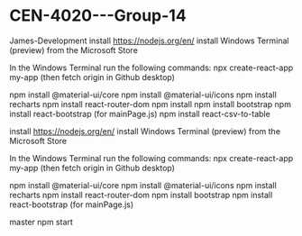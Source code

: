 # CEN-4020---Group-14
James-Development
install https://nodejs.org/en/ install Windows Terminal (preview) from the Microsoft Store

In the Windows Terminal run the following commands: npx create-react-app my-app (then fetch origin in Github desktop)

npm install @material-ui/core npm install @material-ui/icons npm install recharts npm install react-router-dom npm install npm install bootstrap npm install react-bootstrap (for mainPage.js) npm install react-csv-to-table

install https://nodejs.org/en/
install Windows Terminal (preview) from the Microsoft Store

In the Windows Terminal run the following commands:
npx create-react-app my-app (then fetch origin in Github desktop)

npm install @material-ui/core
npm install @material-ui/icons
npm install recharts
npm install react-router-dom
npm install bootstrap
npm install react-bootstrap    (for mainPage.js)

master
npm start
